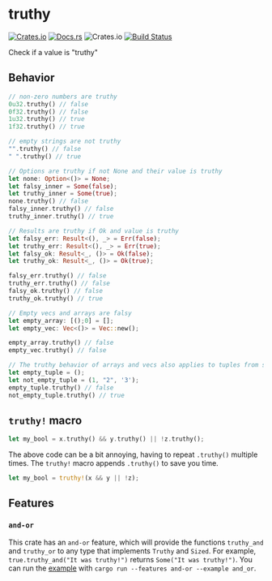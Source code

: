 # truthy
[![Crates.io](https://img.shields.io/crates/v/truthy)](https://crates.io/crates/truthy)
[![Docs.rs](https://docs.rs/truthy/badge.svg)](https://docs.rs/truthy)
![Crates.io](https://img.shields.io/crates/d/truthy)
[![Build Status](https://travis-ci.com/spenserblack/truthy.svg?branch=master)](https://travis-ci.com/spenserblack/truthy)

Check if a value is "truthy"

## Behavior
```rust
// non-zero numbers are truthy
0u32.truthy() // false
0f32.truthy() // false
1u32.truthy() // true
1f32.truthy() // true

// empty strings are not truthy
"".truthy() // false
" ".truthy() // true

// Options are truthy if not None and their value is truthy
let none: Option<()> = None;
let falsy_inner = Some(false);
let truthy_inner = Some(true);
none.truthy() // false
falsy_inner.truthy() // false
truthy_inner.truthy() // true

// Results are truthy if Ok and value is truthy
let falsy_err: Result<(), _> = Err(false);
let truthy_err: Result<(), _> = Err(true);
let falsy_ok: Result<_, ()> = Ok(false);
let truthy_ok: Result<_, ()> = Ok(true);

falsy_err.truthy() // false
truthy_err.truthy() // false
falsy_ok.truthy() // false
truthy_ok.truthy() // true

// Empty vecs and arrays are falsy
let empty_array: [();0] = [];
let empty_vec: Vec<()> = Vec::new();

empty_array.truthy() // false
empty_vec.truthy() // false

// The truthy behavior of arrays and vecs also applies to tuples from size 0 to 12
let empty_tuple = ();
let not_empty_tuple = (1, "2", '3');
empty_tuple.truthy() // false
not_empty_tuple.truthy() // true
```

## `truthy!` macro
```rust
let my_bool = x.truthy() && y.truthy() || !z.truthy();
```
The above code can be a bit annoying, having to repeat `.truthy()` multiple times. The `truthy!`
macro appends `.truthy()` to save you time.
```rust
let my_bool = truthy!(x && y || !z);
```

## Features
### `and-or`
This crate has an `and-or` feature, which will provide the functions `truthy_and` and `truthy_or` to
any type that implements `Truthy` and `Sized`.
For example, `true.truthy_and("It was truthy!")` returns `Some("It was truthy!")`.
You can run the [example][and-or example] with `cargo run --features and-or --example and_or`.

[and-or example]: https://github.com/spenserblack/truthy-rs/blob/master/examples/and_or.rs
